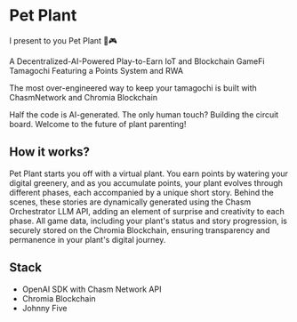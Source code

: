 # Pet Plant

I present to you Pet Plant 🌱🎮

A Decentralized-AI-Powered Play-to-Earn IoT and Blockchain GameFi Tamagochi Featuring a Points System and RWA

The most over-engineered way to keep your tamagochi is built with ChasmNetwork and Chromia Blockchain

Half the code is AI-generated. The only human touch? Building the circuit board. Welcome to the future of plant parenting!

## How it works?

Pet Plant starts you off with a virtual plant. You earn points by watering your digital greenery, and as you accumulate points, your plant evolves through different phases, each accompanied by a unique short story. Behind the scenes, these stories are dynamically generated using the Chasm Orchestrator LLM API, adding an element of surprise and creativity to each phase. All game data, including your plant's status and story progression, is securely stored on the Chromia Blockchain, ensuring transparency and permanence in your plant's digital journey.

## Stack
- OpenAI SDK with Chasm Network API
- Chromia Blockchain
- Johnny Five